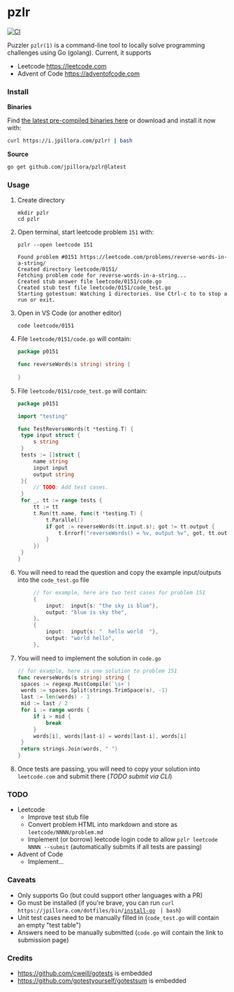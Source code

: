 # pzlr

[![CI](https://github.com/jpillora/pzlr/workflows/CI/badge.svg)](https://github.com/jpillora/pzlr/actions?workflow=CI)

Puzzler `pzlr(1)` is a command-line tool to locally solve programming challenges using Go (golang). Current, it supports

* Leetcode https://leetcode.com
* Advent of Code https://adventofcode.com

### Install

**Binaries**

<!-- WHEN PUBLIC
[![Releases](https://img.shields.io/github/release/jpillora/pzlr.svg)](https://github.com/jpillora/pzlr/releases)
[![Releases](https://img.shields.io/github/downloads/jpillora/pzlr/total.svg)](https://github.com/jpillora/pzlr/releases) -->

Find [the latest pre-compiled binaries here](https://github.com/jpillora/pzlr/releases/latest)  or download and install it now with:

```sh
curl https://i.jpillora.com/pzlr! | bash
```

**Source**

```sh
go get github.com/jpillora/pzlr@latest
```

### Usage

1. Create directory

   ```shell
   mkdir pzlr
   cd pzlr
   ```

1. Open terminal, start leetcode problem `151` with:

   ```shell
   pzlr --open leetcode 151

   Found problem #0151 https://leetcode.com/problems/reverse-words-in-a-string/
   Created directory leetcode/0151/
   Fetching problem code for reverse-words-in-a-string...
   Created stub answer file leetcode/0151/code.go
   Created stub test file leetcode/0151/code_test.go
   Starting gotestsum: Watching 1 directories. Use Ctrl-c to to stop a run or exit.
   ```

1. Open in VS Code (or another editor)

   ```shell
   code leetcode/0151
   ```

1. File `leetcode/0151/code.go` will contain:

   ```go
   package p0151

   func reverseWords(s string) string {
       
   }
   ```

1. File `leetcode/0151/code_test.go` will contain:

   ```go
   package p0151

   import "testing"

   func TestReverseWords(t *testing.T) {
   	type input struct {
   		s string
   	}
   	tests := []struct {
   		name string
   		input input
   		output string
   	}{
   		// TODO: Add test cases.
   	}
   	for _, tt := range tests {
   		tt := tt
   		t.Run(tt.name, func(t *testing.T) {
   			t.Parallel()
   			if got := reverseWords(tt.input.s); got != tt.output {
   				t.Errorf("reverseWords() = %v, output %v", got, tt.output)
   			}
   		})
   	}
   }
   ```

1. You will need to read the question and copy the example input/outputs into the `code_test.go` file

   ```go
		// for example, here are two test cases for problem 151
		{
			input:  input{s: "the sky is blue"},
			output: "blue is sky the",
		},
		{
			input:  input{s: "  hello world  "},
			output: "world hello",
		},
   ```

1. You will need to implement the solution in `code.go`

   ```go
   // for example, here is one solution to problem 151
   func reverseWords(s string) string {
   	spaces := regexp.MustCompile(`\s+`)
   	words := spaces.Split(strings.TrimSpace(s), -1)
   	last := len(words) - 1
   	mid := last / 2
   	for i := range words {
   		if i > mid {
   			break
   		}
   		words[i], words[last-i] = words[last-i], words[i]
   	}
   	return strings.Join(words, " ")
   }
   ```

1. Once tests are passing, you will need to copy your solution into `leetcode.com` and submit there (_TODO submit via CLI_)

### TODO

* Leetcode
	* Improve test stub file
	* Convert problem HTML into markdown and store as `leetcode/NNNN/problem.md`
	* Implement (or borrow) leetcode login code to allow `pzlr leetcode NNNN --submit` (automatically submits if all tests are passing)
* Advent of Code
	* Implement...

### Caveats

* Only supports Go (but could support other languages with a PR)
* Go must be installed (if you're brave, you can run `curl https://jpillora.com/dotfiles/bin/`[`install-go`](https://github.com/jpillora/dotfiles/blob/main/bin/install-go) ` | bash`)
* Unit test cases need to be manually filled in (`code_test.go` will contain an empty "test table")
* Answers need to be manually submitted (`code.go` will contain the link to submission page)

### Credits

* https://github.com/cweill/gotests is embedded
* https://github.com/gotestyourself/gotestsum is embedded